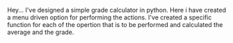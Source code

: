 Hey... I've designed a simple grade calculator in python. Here i have created a menu driven option for performing the actions. I've created a specific function for each of the opertion that is to be performed and calculated the average and the grade.
